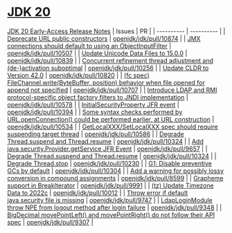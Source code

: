 # [JDK 20](https://openjdk.org/projects/jdk/20/)
[JDK 20 Early-Access Release Notes](https://jdk.java.net/20/release-notes)
| Issues | PR |
| ---------- | ---------- |
| [Deprecate URL public constructors](https://bugs.openjdk.org/browse/JDK-8294241) | [openjdk/jdk/pull/10874](https://github.com/openjdk/jdk/pull/10874) |
| [JMX connections should default to using an ObjectInputFilter](https://bugs.openjdk.org/browse/JDK-8283093) | [openjdk/jdk/pull/10507](https://github.com/openjdk/jdk/pull/10507) |
| [Update Unicode Data Files to 15.0.0](https://bugs.openjdk.org/browse/JDK-8284842) | [openjdk/jdk/pull/10839](https://github.com/openjdk/jdk/pull/10839) |
| [Concurrent refinement thread adjustment and (de-)activation suboptimal](https://bugs.openjdk.org/browse/JDK-8137022) | [openjdk/jdk/pull/10256](https://github.com/openjdk/jdk/pull/10256) |
| [Update CLDR to Version 42.0](https://bugs.openjdk.org/browse/JDK-8284840) | [openjdk/jdk/pull/10820](https://github.com/openjdk/jdk/pull/10820) |
| [(fc spec) FileChannel.write(ByteBuffer, position) behavior when file opened for append not specified](https://bugs.openjdk.org/browse/JDK-6924219) | [openjdk/jdk/pull/10707](https://github.com/openjdk/jdk/pull/10707) |
| [Introduce LDAP and RMI protocol-specific object factory filters to JNDI implementation](https://bugs.openjdk.org/browse/JDK-8290368) | [openjdk/jdk/pull/10578](https://github.com/openjdk/jdk/pull/10578) |
| [InitialSecurityProperty JFR event](https://bugs.openjdk.org/browse/JDK-8292177) | [openjdk/jdk/pull/10394](https://github.com/openjdk/jdk/pull/10394) |
| [Some syntax checks performed by URL.openConnection() could be performed earlier, at URL construction](https://bugs.openjdk.org/browse/JDK-8293590) | [openjdk/jdk/pull/10534](https://github.com/openjdk/jdk/pull/10534) |
| [GetLocalXXX/SetLocalXXX spec should require suspending target thread](https://bugs.openjdk.org/browse/JDK-8288387) | [openjdk/jdk/pull/10586](https://github.com/openjdk/jdk/pull/10586) |
| [Degrade Thread.suspend and Thread.resume](https://bugs.openjdk.org/browse/JDK-8249627) | [openjdk/jdk/pull/10324](https://github.com/openjdk/jdk/pull/10324) |
| [Add java.security.Provider.getService JFR Event](https://bugs.openjdk.org/browse/JDK-8254711) | [openjdk/jdk/pull/9657](https://github.com/openjdk/jdk/pull/9657) |
| [Degrade Thread.suspend and Thread.resume](https://bugs.openjdk.org/browse/JDK-8249627) | [openjdk/jdk/pull/10324](https://github.com/openjdk/jdk/pull/10324) |
| [Degrade Thread.stop](https://bugs.openjdk.org/browse/JDK-8289610) | [openjdk/jdk/pull/10230](https://github.com/openjdk/jdk/pull/10230) |
| [G1: Disable preventive GCs by default](https://bugs.openjdk.org/browse/JDK-8293861) | [openjdk/jdk/pull/10304](https://github.com/openjdk/jdk/pull/10304) |
| [Add a warning for possibly lossy conversion in compound assignments](https://bugs.openjdk.org/browse/JDK-8244681) | [openjdk/jdk/pull/8599](https://github.com/openjdk/jdk/pull/8599) |
| [Grapheme support in BreakIterator](https://bugs.openjdk.org/browse/JDK-8291660) | [openjdk/jdk/pull/9991](https://github.com/openjdk/jdk/pull/9991) |
| [(tz) Update Timezone Data to 2022c](https://bugs.openjdk.org/browse/JDK-8292579) | [openjdk/jdk/pull/10012](https://github.com/openjdk/jdk/pull/10012) |
| [Throw error if default java.security file is missing](https://bugs.openjdk.org/browse/JDK-8155246) | [openjdk/jdk/pull/9747](https://github.com/openjdk/jdk/pull/9747) |
| [LdapLoginModule throw NPE from logout method after login failure](https://bugs.openjdk.org/browse/JDK-8282730) | [openjdk/jdk/pull/9348](https://github.com/openjdk/jdk/pull/9348) |
| [BigDecimal movePointLeft() and movePointRight() do not follow their API spec](https://bugs.openjdk.org/browse/JDK-8289260) | [openjdk/jdk/pull/9307](https://github.com/openjdk/jdk/pull/9307) |

